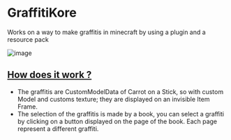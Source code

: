 # GraffitiKore
Works on a way to make graffitis in minecraft by using a plugin and a resource pack

![image](https://github.com/user-attachments/assets/82c99938-5273-433a-8faa-7e726a28f1bb)

## <ins>  How does it work ?</ins>

- The graffitis are CustomModelData of Carrot on a Stick, so with custom Model and customs texture; they are displayed on an invisible Item Frame.
- The selection of the graffitis is made by a book, you can select a graffiti by clicking on a button displayed on the page of the book. Each page represent a different graffiti.
